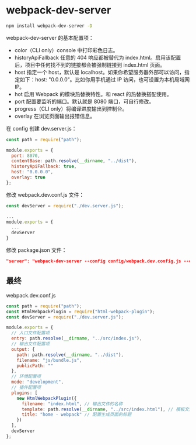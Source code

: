 # webpack-dev-server

```bash
npm install webpack-dev-server -D
```

webpack-dev-server 的基本配置项：

- color（CLI only）console 中打印彩色日志。
- historyApiFallback 任意的 404 响应都被替代为 index.html。启用该配置后，项目中任何找不到的链接都会被强制链接到 index.html 页面。
- host 指定一个 host，默认是 localhost。如果你希望服务器外部可以访问，指定如下：host: "0.0.0.0"。比如你用手机通过 IP 访问，也可设置为本机局域网 IP。
- hot 启用 Webpack 的模块热替换特性。和 react 的热替换搭配使用。
- port 配置要监听的端口。默认就是 8080 端口，可自行修改。
- progress（CLI only）将编译进度输出到控制台。
- overlay 在浏览页面输出报错信息。

在 config 创建 dev.server.js：

```js
const path = require("path");

module.exports = {
  port: 8070,
  contentBase: path.resolve(__dirname, "../dist"),
  historyApiFallback: true,
  host: "0.0.0.0",
  overlay: true
};
```

修改 webpack.dev.conf.js 文件：

```js
const devServer = require("./dev.server.js");

...
module.exports = {
  ...
  devServer
}
```

修改 package.json 文件：

```json
"server": "webpack-dev-server --config config/webpack.dev.config.js --color --progress"
```

## 最终

webpack.dev.conf.js

```js
const path = require("path");
const HtmlWebpackPlugin = require("html-webpack-plugin");
const devServer = require("./dev.server.js");

module.exports = {
  // 入口文件配置项
  entry: path.resolve(__dirname, "../src/index.js"),
  // 输出文件配置项
  output: {
    path: path.resolve(__dirname, "../dist"),
    filename: "js/bundle.js",
    publicPath: ""
  },
  // 环境配置项
  mode: "development",
  // 插件配置项
  plugins: [
    new HtmlWebpackPlugin({
      filename: "index.html", // 输出文件的名称
      template: path.resolve(__dirname, "../src/index.html"), // 模板文件的路径
      title: "home - webpack" // 配置生成页面的标题
    })
  ],
  devServer
};
```
